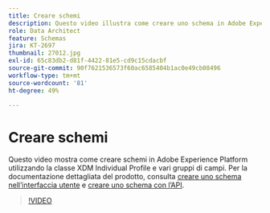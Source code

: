 ```yaml
---
title: Creare schemi
description: Questo video illustra come creare uno schema in Adobe Experience Platform utilizzando la classe Profilo individuale XDM e vari gruppi di campi.
role: Data Architect
feature: Schemas
jira: KT-2697
thumbnail: 27012.jpg
exl-id: 65c83db2-d81f-4422-81e5-cd9c15cdacbf
source-git-commit: 90f7621536573f60ac6585404b1ac0e49cb08496
workflow-type: tm+mt
source-wordcount: '81'
ht-degree: 49%

---
```


# Creare schemi

Questo video mostra come creare schemi in Adobe Experience Platform utilizzando la classe XDM Individual Profile e vari gruppi di campi. Per la documentazione dettagliata del prodotto, consulta [creare uno schema nell’interfaccia utente](https://experienceleague.adobe.com/docs/experience-platform/xdm/tutorials/create-schema-ui.html?lang=it) e [creare uno schema con l’API](https://experienceleague.adobe.com/docs/experience-platform/xdm/tutorials/create-schema-api.html?lang=it).

>[!VIDEO](https://video.tv.adobe.com/v/27012?quality=12&learn=on)